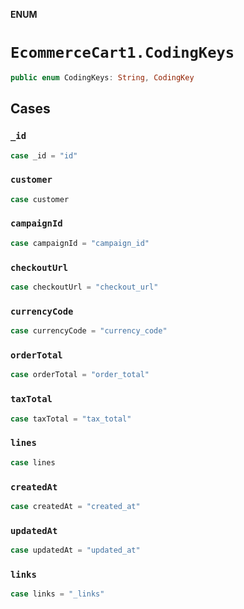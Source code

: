 **ENUM**

# `EcommerceCart1.CodingKeys`

```swift
public enum CodingKeys: String, CodingKey
```

## Cases
### `_id`

```swift
case _id = "id"
```

### `customer`

```swift
case customer
```

### `campaignId`

```swift
case campaignId = "campaign_id"
```

### `checkoutUrl`

```swift
case checkoutUrl = "checkout_url"
```

### `currencyCode`

```swift
case currencyCode = "currency_code"
```

### `orderTotal`

```swift
case orderTotal = "order_total"
```

### `taxTotal`

```swift
case taxTotal = "tax_total"
```

### `lines`

```swift
case lines
```

### `createdAt`

```swift
case createdAt = "created_at"
```

### `updatedAt`

```swift
case updatedAt = "updated_at"
```

### `links`

```swift
case links = "_links"
```

